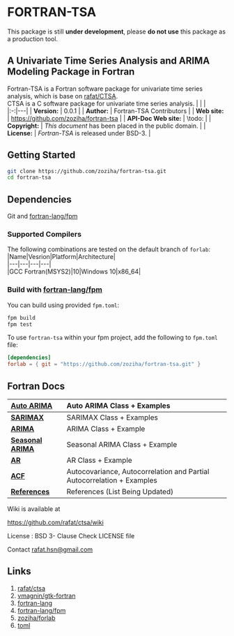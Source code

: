 # FORTRAN-TSA
This package is still **under development**, please **do not use** this package as a production tool.

## A Univariate Time Series Analysis and ARIMA Modeling Package in Fortran

Fortran-TSA is a Fortran software package for univariate time series analysis, which is base on [rafat/CTSA](https://github.com/rafat/ctsa).  
CTSA is a C software package for univariate time series analysis. 
| | |  
|:-:|---|
| **Version:** | 0.0.1 |
| **Author:** | Fortran-TSA Contributors |
| **Web site:** | https://github.com/zoziha/fortran-tsa |
| **API-Doc Web site:** | \todo: |
| **Copyright:** | _This document_ has been placed in the public domain. |
| **License:** | _Fortran-TSA_ is released under BSD-3. |

## Getting Started
```bash
git clone https://github.com/zoziha/fortran-tsa.git
cd fortran-tsa
```
## Dependencies

Git and [fortran-lang/fpm](https://github.com/fortran-lang/fpm)

### Supported Compilers
The following combinations are tested on the default branch of `forlab`:  
|Name|Vesrion|Platform|Architecture|  
|---|---|---|---|  
|GCC Fortran(MSYS2)|10|Windows 10|x86_64|

### Build with [fortran-lang/fpm](https://github.com/fortran-lang/fpm)
You can build using provided `fpm.toml`:
```bash
fpm build
fpm test
```
To use `fortran-tsa` within your fpm project, add the following to `fpm.toml` file:
```toml
[dependencies]
forlab = { git = "https://github.com/zoziha/fortran-tsa.git" }
```
## Fortran Docs

|**[Auto ARIMA](https://github.com/rafat/ctsa/wiki/AUTO-ARIMA)**| Auto ARIMA Class + Examples        |
|:-----------------------------------------------------|:----------------------------------|
|**[SARIMAX](https://github.com/rafat/ctsa/wiki/SARIMAX/)**| SARIMAX Class + Examples             |
|**[ARIMA](https://github.com/rafat/ctsa/wiki/ARIMA)**| ARIMA Class + Example             |
|**[Seasonal ARIMA](https://github.com/rafat/ctsa/wiki/SARIMA)**| Seasonal ARIMA Class + Example    |
|**[AR](https://github.com/rafat/ctsa/wiki/AR)**      | AR Class + Example                |
|**[ACF](https://github.com/rafat/ctsa/wiki/ACF)**    | Autocovariance, Autocorrelation and Partial Autocorrelation + Examples|
|**[References](https://github.com/rafat/ctsa/wiki/References)**| References (List Being Updated)   |

Wiki is available at 

https://github.com/rafat/ctsa/wiki

License : BSD 3- Clause Check LICENSE file

Contact rafat.hsn@gmail.com

## Links
1. [rafat/ctsa](https://github.com/rafat/ctsa)
2. [vmagnin/gtk-fortran](https://github.com/vmagnin/gtk-fortran)
3. [fortran-lang](https://fortran-lang.org/learn/)
4. [fortran-lang/fpm](https://github.com/fortran-lang/fpm)
5. [zoziha/forlab](https://github.com/zoziha/forlab)
6. [toml](https://toml.io/en/)
